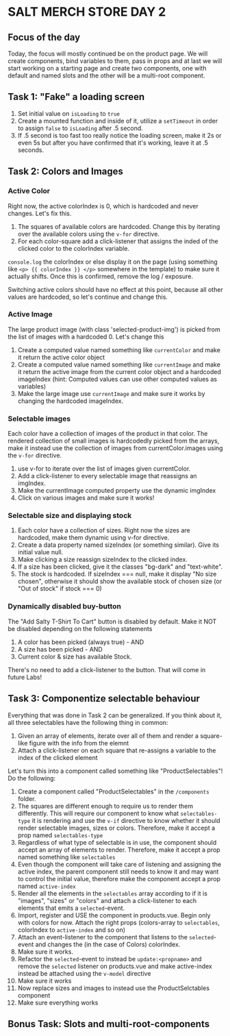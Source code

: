 # SALT MERCH STORE DAY 2

## Focus of the day

Today, the focus will mostly continued be on the product page. We will create components, bind variables to them, pass in props and at last we will start working on a starting page and create two components, one with default and named slots and the other will be a multi-root component.


## Task 1: "Fake" a loading screen
1. Set initial value on `isLoading` to `true`
2. Create a mounted function and inside of it, utilize a `setTimeout` in order to assign `false` to `isLoading` after .5 second.
3. If .5 second is too fast too really notice the loading screen, make it 2s or even 5s but after you have confirmed that it's working, leave it at .5 seconds.

## Task 2: Colors and Images

### Active Color
Right now, the active colorIndex is 0, which is hardcoded and never changes. Let's fix this.

1. The squares of available colors are hardcoded. Change this by iterating over the available colors using the `v-for` directive.
2. For each color-square add a click-listener that assigns the inded of the clicked color to the colorIndex variable.

`console.log` the colorIndex or else display it on the page (using something like `<p> {{ colorIndex }} </p>` somewhere in the template) to make sure it actually shifts. Once this is confirmed, remove the log / exposure.

Switching active colors should have no effect at this point, because all other values are hardcoded, so let's continue and change this.

### Active Image
The large product image (with class 'selected-product-img') is picked from the list of images with a hardcoded 0. Let's change this

1. Create a computed value named something like `currentColor` and make it return the active color object
2. Create a computed value named something like `currentImage` and make it return the active image from the current color object and a hardcoded imageIndex (hint: Computed values can use other computed values as variables)
3. Make the large image use `currentImage` and make sure it works by changing the hardcoded imageIndex.

### Selectable images
Each color have a collection of images of the product in that color. The rendered collection of small images is hardcodedly picked from the arrays, make it instead use the collection of images from currentColor.images using the `v-for` directive.
1. use v-for to iterate over the list of images given currentColor.
2. Add a click-listener to every selectable image that reassigns an imgIndex.
3. Make the currentImage computed property use the dynamic imgIndex
4. Click on various images and make sure it works!


### Selectable size and displaying stock
1. Each color have a collection of sizes. Right now the sizes are hardcoded, make them dynamic using v-for directive.
2. Create a data property named sizeIndex (or something similar). Give its initial value null.
3. Make clicking a size reassign sizeIndex to the clicked index.
4. If a size has been clicked, give it the classes "bg-dark" and "text-white".
5. The stock is hardcoded. If sizeIndex === null, make it display "No size chosen", otherwise it should show the available stock of chosen size (or "Out of stock" if stock === 0)

### Dynamically disabled buy-button
The "Add Salty T-Shirt To Cart" button is disabled by default. Make it NOT be disabled depending on the following statements
1. A color has been picked (always true) - AND
2. A size has been picked - AND
3. Current color & size has available Stock.

There's no need to add a click-listener to the button. That will come in future Labs!

## Task 3: Componentize selectable behaviour
Everything that was done in Task 2 can be generalized. If you think about it, all three selectables have the following thing in common:

1. Given an array of elements, iterate over all of them and render a square-like figure with the info from the elemnt
2. Attach a click-listener on each square that re-assigns a variable to the index of the clicked element

Let's turn this into a component called something like "ProductSelectables"!
Do the following:
1. Create a component called "ProductSelectables" in the `/components` folder.
2. The squares are different enough to require us to render them differently. This will require our component to know what `selectables-type` it is rendering and use the `v-if` directive to know whether it should render selectable images, sizes or colors. Therefore, make it accept a prop named `selectables-type`
3. Regardless of what type of selectable is in use, the component should accept an array of elements to render. Therefore, make it accept a prop named something like `selectables`
4. Even though the component will take care of listening and assigning the active index, the parent component still needs to know it and may want to control the initial value, therefore make the component accept a prop named `active-index`
5. Render all the elements in the `selectables` array according to if it is "images", "sizes" or "colors" and attach a click-listener to each elements that emits a `selected`-event.
6. Import, register and USE the component in products.vue. Begin only with colors for now. Attach the right props (colors-array to `selectables`, colorIndex to `active-index` and so on)
7. Attach an event-listener to the component that listens to the `selected`-event and changes the (in the case of Colors) colorIndex.
8. Make sure it works.
9. Refactor the `selected`-event to instead be `update:<propname>` and remove the `selected` listener on products.vue and make active-index instead be attached using the `v-model` directive
10. Make sure it works
11. Now replace sizes and images to instead use the ProductSelctables component
12. Make sure everything works

## Bonus Task: Slots and multi-root-components

